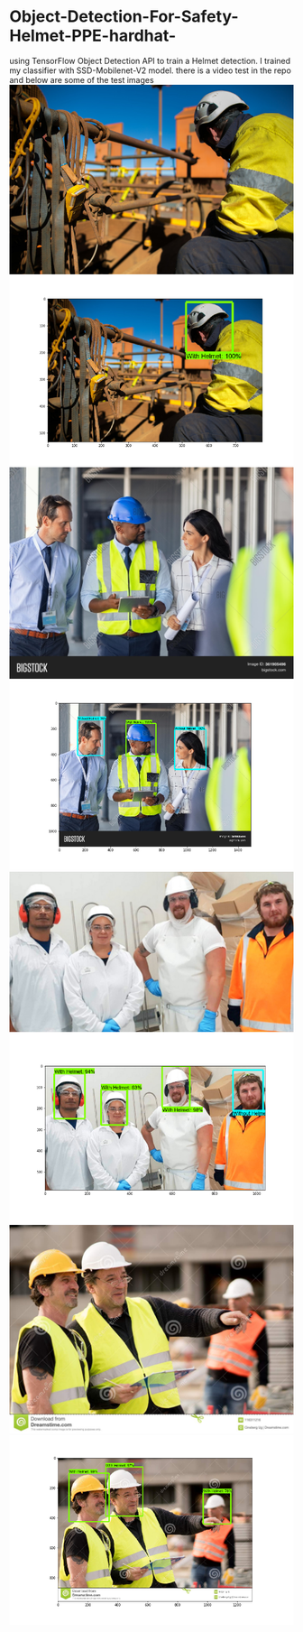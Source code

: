 # Object-Detection-For-Safety-Helmet-PPE-hardhat-
using TensorFlow Object Detection API to train a Helmet detection. I trained my classifier with SSD-Mobilenet-V2 model.
there is a video test in the repo and below are some of the test images
![alt text](https://github.com/mohamedelbeih/Object-Detection-For-Safety-Helmet-PPE-hardhat-/blob/main/test_images/image1.png)
![alt text](https://github.com/mohamedelbeih/Object-Detection-For-Safety-Helmet-PPE-hardhat-/blob/main/outputs/detection_output0.png)
![alt text](https://github.com/mohamedelbeih/Object-Detection-For-Safety-Helmet-PPE-hardhat-/blob/main/test_images/image2.png)
![alt text](https://github.com/mohamedelbeih/Object-Detection-For-Safety-Helmet-PPE-hardhat-/blob/main/outputs/detection_output1.png)
![alt text](https://github.com/mohamedelbeih/Object-Detection-For-Safety-Helmet-PPE-hardhat-/blob/main/test_images/image3.png)
![alt text](https://github.com/mohamedelbeih/Object-Detection-For-Safety-Helmet-PPE-hardhat-/blob/main/outputs/detection_output2.png)
![alt text](https://github.com/mohamedelbeih/Object-Detection-For-Safety-Helmet-PPE-hardhat-/blob/main/test_images/image5.png)
![alt text](https://github.com/mohamedelbeih/Object-Detection-For-Safety-Helmet-PPE-hardhat-/blob/main/outputs/detection_output4.png)


